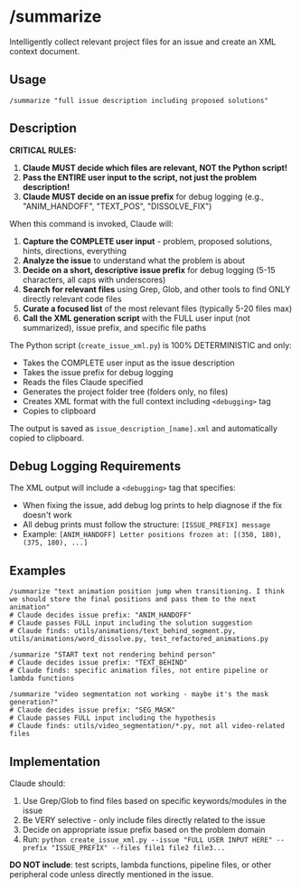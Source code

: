 # /summarize

Intelligently collect relevant project files for an issue and create an XML context document.

## Usage
```
/summarize "full issue description including proposed solutions"
```

## Description
**CRITICAL RULES:**
1. **Claude MUST decide which files are relevant, NOT the Python script!**
2. **Pass the ENTIRE user input to the script, not just the problem description!**
3. **Claude MUST decide on an issue prefix** for debug logging (e.g., "ANIM_HANDOFF", "TEXT_POS", "DISSOLVE_FIX")

When this command is invoked, Claude will:
1. **Capture the COMPLETE user input** - problem, proposed solutions, hints, directions, everything
2. **Analyze the issue** to understand what the problem is about
3. **Decide on a short, descriptive issue prefix** for debug logging (5-15 characters, all caps with underscores)
4. **Search for relevant files** using Grep, Glob, and other tools to find ONLY directly relevant code files
5. **Curate a focused list** of the most relevant files (typically 5-20 files max)
6. **Call the XML generation script** with the FULL user input (not summarized), issue prefix, and specific file paths

The Python script (`create_issue_xml.py`) is 100% DETERMINISTIC and only:
- Takes the COMPLETE user input as the issue description
- Takes the issue prefix for debug logging
- Reads the files Claude specified
- Generates the project folder tree (folders only, no files)
- Creates XML format with the full context including `<debugging>` tag
- Copies to clipboard

The output is saved as `issue_description_[name].xml` and automatically copied to clipboard.

## Debug Logging Requirements
The XML output will include a `<debugging>` tag that specifies:
- When fixing the issue, add debug log prints to help diagnose if the fix doesn't work
- All debug prints must follow the structure: `[ISSUE_PREFIX] message`
- Example: `[ANIM_HANDOFF] Letter positions frozen at: [(350, 180), (375, 180), ...]`

## Examples
```
/summarize "text animation position jump when transitioning. I think we should store the final positions and pass them to the next animation"
# Claude decides issue prefix: "ANIM_HANDOFF"
# Claude passes FULL input including the solution suggestion
# Claude finds: utils/animations/text_behind_segment.py, utils/animations/word_dissolve.py, test_refactored_animations.py

/summarize "START text not rendering behind person"
# Claude decides issue prefix: "TEXT_BEHIND"
# Claude finds: specific animation files, not entire pipeline or lambda functions

/summarize "video segmentation not working - maybe it's the mask generation?"
# Claude decides issue prefix: "SEG_MASK"
# Claude passes FULL input including the hypothesis
# Claude finds: utils/video_segmentation/*.py, not all video-related files
```

## Implementation
Claude should:
1. Use Grep/Glob to find files based on specific keywords/modules in the issue
2. Be VERY selective - only include files directly related to the issue
3. Decide on appropriate issue prefix based on the problem domain
4. Run: `python create_issue_xml.py --issue "FULL USER INPUT HERE" --prefix "ISSUE_PREFIX" --files file1 file2 file3...`

**DO NOT include**: test scripts, lambda functions, pipeline files, or other peripheral code unless directly mentioned in the issue.